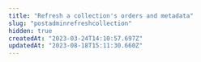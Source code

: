 ```yaml
---
title: "Refresh a collection's orders and metadata"
slug: "postadminrefreshcollection"
hidden: true
createdAt: "2023-03-24T14:10:57.697Z"
updatedAt: "2023-08-18T15:11:30.660Z"
---
```

